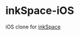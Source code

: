 inkSpace-iOS
============

iOS clone for [inkSpace](https://www.androidexperiments.com/experiment/ink-space)